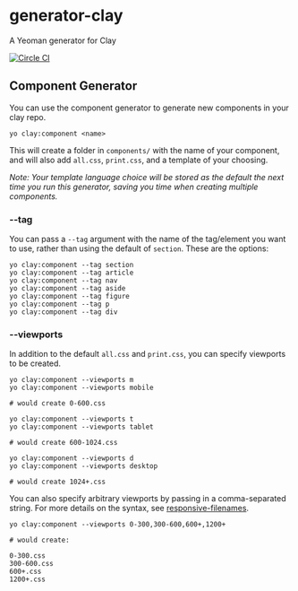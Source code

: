 # generator-clay
A Yeoman generator for Clay

[![Circle CI](https://circleci.com/gh/nymag/generator-clay.svg?style=svg&circle-token=a4c35eb0cccf099844c822d0ac36e8495bd2d1d5)](https://circleci.com/gh/nymag/generator-clay)

## Component Generator

You can use the component generator to generate new components in your clay repo.

```
yo clay:component <name>
```

This will create a folder in `components/` with the name of your component, and will also add `all.css`, `print.css`, and a template of your choosing.

_Note: Your template language choice will be stored as the default the next time you run this generator, saving you time when creating multiple components._

### --tag

You can pass a `--tag` argument with the name of the tag/element you want to use, rather than using the default of `section`. These are the options:

```
yo clay:component --tag section
yo clay:component --tag article
yo clay:component --tag nav
yo clay:component --tag aside
yo clay:component --tag figure
yo clay:component --tag p
yo clay:component --tag div
```

### --viewports

In addition to the default `all.css` and `print.css`, you can specify viewports to be created.

```
yo clay:component --viewports m
yo clay:component --viewports mobile

# would create 0-600.css

yo clay:component --viewports t
yo clay:component --viewports tablet

# would create 600-1024.css

yo clay:component --viewports d
yo clay:component --viewports desktop

# would create 1024+.css
```

You can also specify arbitrary viewports by passing in a comma-separated string. For more details on the syntax, see [responsive-filenames](https://github.com/nymag/responsive-filenames#responsive-filenames).

```
yo clay:component --viewports 0-300,300-600,600+,1200+

# would create:

0-300.css
300-600.css
600+.css
1200+.css
```
